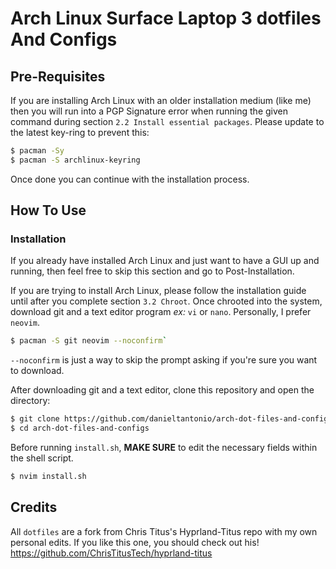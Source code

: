 # Arch Linux Surface Laptop 3 dotfiles And Configs

## Pre-Requisites
If you are installing Arch Linux with an older installation medium (like me) then you will run into a PGP Signature error when running the given command during section `2.2 Install essential packages`. Please update to the latest key-ring to prevent this:

```sh
$ pacman -Sy
$ pacman -S archlinux-keyring
```

Once done you can continue with the installation process.

## How To Use

### Installation
If you already have installed Arch Linux and just want to have a GUI up and running, then feel free to skip this section and go to Post-Installation.

If you are trying to install Arch Linux, please follow the installation guide until after you complete section `3.2 Chroot`.
Once chrooted into the system, download git and a text editor program *ex:* `vi` or `nano`. Personally, I prefer `neovim`.

```sh
$ pacman -S git neovim --noconfirm`
```

`--noconfirm` is just a way to skip the prompt asking if you're sure you want to download.

After downloading git and a text editor, clone this repository and open the directory:

```sh
$ git clone https://github.com/danieltantonio/arch-dot-files-and-configs.git
$ cd arch-dot-files-and-configs
```

Before running `install.sh`, **MAKE SURE** to edit the necessary fields within the shell script. 

```sh
$ nvim install.sh
```

## Credits
All `dotfiles` are a fork from Chris Titus's Hyprland-Titus repo with my own personal edits. If you like this one, you should check out his!
https://github.com/ChrisTitusTech/hyprland-titus
